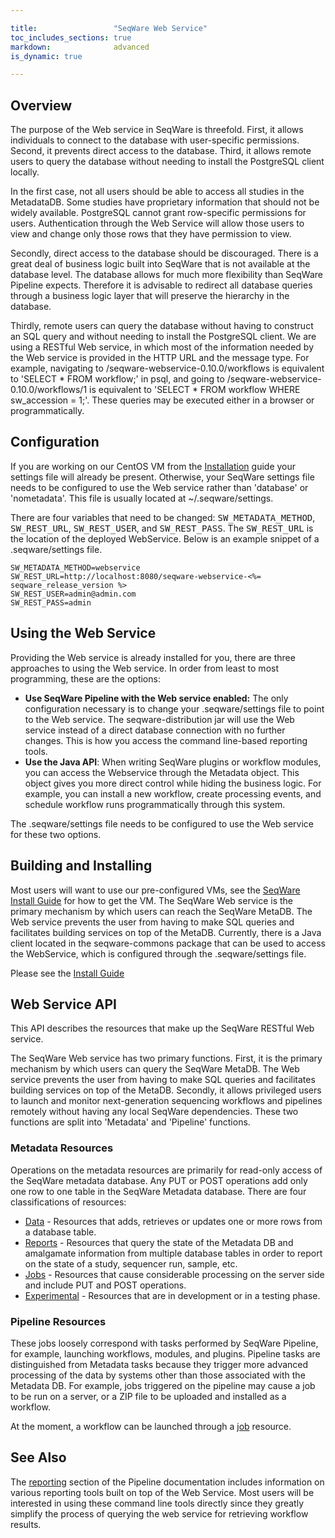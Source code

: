 ```yaml
---

title:                 "SeqWare Web Service"
toc_includes_sections: true
markdown:              advanced
is_dynamic: true

---
```



## Overview

The purpose of the Web service in SeqWare is threefold. First, it allows
individuals to connect to the database with user-specific permissions. Second,
it prevents direct access to the database. Third, it allows remote users to
query the database without needing to install the PostgreSQL client locally. 

In the first case, not all users should be able to access all studies in the
MetadataDB. Some studies have proprietary information that should not be widely
available. PostgreSQL cannot grant row-specific permissions for users.
Authentication through the Web Service will allow those users to view and
change only those rows that they have permission to view.

Secondly, direct access to the database should be discouraged. There is a great
deal of business logic built into SeqWare that is not available at the database
level. The database allows for much more flexibility than SeqWare Pipeline
expects. Therefore it is advisable to redirect all database queries through a
business logic layer that will preserve the hierarchy in the database.

Thirdly, remote users can query the database without having to construct an SQL
query and without needing to install the PostgreSQL client. We are using a
RESTful Web service, in which most of the information needed by the Web service
is provided in the HTTP URL and the message type. For example, navigating to
/seqware-webservice-0.10.0/workflows is equivalent to 'SELECT * FROM workflow;'
in psql, and going to /seqware-webservice-0.10.0/workflows/1 is equivalent to
'SELECT * FROM workflow WHERE sw_accession = 1;'. These queries may be executed
either in a browser or programmatically.

## Configuration

If you are working on our CentOS VM from the [Installation](/docs/2-installation/) guide
your settings file will already be present. Otherwise, your SeqWare settings
file needs to be configured to use the Web service rather than 'database' or
'nometadata'. This file is usually located at ~/.seqware/settings.

There are four variables that need to be changed: <tt>SW_METADATA_METHOD</tt>,
<tt>SW_REST_URL</tt>, <tt>SW_REST_USER</tt>, and <tt>SW_REST_PASS</tt>. The
<tt>SW_REST_URL</tt> is the location of the deployed WebService. Below is an
example snippet of a .seqware/settings file.

	SW_METADATA_METHOD=webservice
	SW_REST_URL=http://localhost:8080/seqware-webservice-<%= seqware_release_version %>
	SW_REST_USER=admin@admin.com
	SW_REST_PASS=admin

## Using the Web Service
 
Providing the Web service is already installed for you, there are three
approaches to using the Web service. In order from least to most programming,
these are the options:

* **Use SeqWare Pipeline with the Web service enabled:** The only configuration necessary is to change your .seqware/settings file to point to the Web service. The seqware-distribution jar will use the Web service instead of a direct database connection with no further changes. This is how you access the command line-based reporting tools.
* **Use the Java API**: When writing SeqWare plugins or workflow modules, you can access the Webservice through the Metadata object. This object gives you more direct control while hiding the business logic. For example, you can install a new workflow, create processing events, and schedule workflow runs programmatically through this system.

The .seqware/settings file needs to be configured to use the Web service for these two options.

## Building and Installing

Most users will want to use our pre-configured VMs, see the [SeqWare Install
Guide](/docs/2-installation/) for how to get the VM.  The SeqWare Web service
is the primary mechanism by which users can reach the SeqWare MetaDB. The Web
service prevents the user from having to make SQL queries and facilitates
building services on top of the MetaDB. Currently, there is a Java client
located in the seqware-commons package that can be used to access the
WebService, which is configured through the .seqware/settings file.

Please see the [Install Guide](/docs/github_readme/4-webservice/)

## Web Service API

This API describes the resources that make up the SeqWare RESTful Web service. 

The SeqWare Web service has two primary functions. First, it is the primary
mechanism by which users can query the SeqWare MetaDB. The Web service prevents
the user from having to make SQL queries and facilitates building services on
top of the MetaDB. Secondly, it allows privileged users to launch and monitor
next-generation sequencing workflows and pipelines remotely without having any
local SeqWare dependencies. These two functions are split into 'Metadata' and
'Pipeline' functions.

### Metadata Resources

Operations on the metadata resources are primarily for read-only access of the
SeqWare metadata database. Any PUT or POST operations add only one row to one
table in the SeqWare Metadata database. There are four classifications of
resources:

* [Data](/docs/webservice-api/metadata/db/) - Resources that adds, retrieves or updates one or more rows from a database table.
* [Reports](/docs/webservice-api/metadata/report/) - Resources that query the state of the Metadata DB and amalgamate information from multiple database tables in order to report on the state of a study, sequencer run, sample, etc. 
* [Jobs](/docs/webservice-api/metadata/job/) - Resources that cause considerable processing on the server side and include PUT and POST operations.
* [Experimental](/docs/webservice-api/metadata/x/) - Resources that are in development or in a testing phase.  

### Pipeline Resources

These jobs loosely correspond with tasks performed by SeqWare Pipeline, for
example, launching workflows, modules, and plugins. Pipeline tasks are
distinguished from Metadata tasks because they trigger more advanced processing
of the data by systems other than those associated with the Metadata DB. For
example, jobs triggered on the pipeline may cause a job to be run on a server,
or a ZIP file to be uploaded and installed as a workflow.

At the moment, a workflow can be launched through a [job](/docs/webservice-api/pipeline/job/) resource.

## See Also

The [reporting](/docs/6-pipeline/#reporting) section of the Pipeline
documentation includes information on various reporting tools built on top of
the Web Service. Most users will be interested in using these command line
tools directly since they greatly simplify the process of querying the web
service for retrieving workflow results.

<!-- 

## Coming Soon ##

*This guide is a work in progress.* In the future this will include more information on the following topics.

### Admin Setup

See the [Admin Guide](/docs/3-getting-started/admin-tutorial/)

### Features

### Reporting

### Workflow Launching, Monitoring

### Data Retrieval


-->

